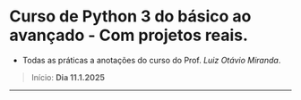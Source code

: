 # Curso de Python 3 do básico ao avançado - Com projetos reais.

- Todas as práticas a anotações do curso do Prof. *Luiz Otávio Miranda*.
>   Início: **Dia 11.1.2025**
---
